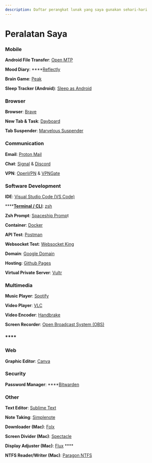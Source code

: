 ```yaml
---
description: Daftar perangkat lunak yang saya gunakan sehari-hari
---
```


# Peralatan Saya

### **Mobile**

**Android File Transfer**: [Open MTP](https://openmtp.ganeshrvel.com/)

**Mood Diary**: ****[Reflectly](https://reflectly.app/)

**Brain Game**: [Peak](https://www.peak.net/)

**Sleep Tracker \(Android\)**: [Sleep as Android](https://sleep.urbandroid.org/) 



### Browser

**Browser**: [Brave](https://brave.com/)

**New Tab & Task**: [Dayboard](https://dayboard.co/) 

**Tab Suspender**: [Marvelous Suspender](https://chrome.google.com/webstore/detail/the-marvellous-suspender/noogafoofpebimajpfpamcfhoaifemoa?hl=en)



### Communication

**Email**: [Proton Mail](https://protonmail.com/)

**Chat**: [Signal](https://signal.org/) & [Discord](https://discord.com/)

**VPN**: [OpenVPN](https://openvpn.net/) & [VPNGate](https://www.vpngate.net/en/)



### Software Development

**IDE**: [Visual Studio Code \(VS Code\)](https://code.visualstudio.com/)

\*\*\*\*[**Terminal / CLI**](https://ohmyz.sh/): [zsh](https://ohmyz.sh/)

**Zsh Prompt**: [Spaceship Promp](https://github.com/denysdovhan/spaceship-prompt)t

**Container**: [Docker](https://www.docker.com/)

**API Test**: [Postman](https://www.postman.com/)

**Websocket Test**: [Websocket King](https://websocketking.com/)

**Domain**: [Google Domain](https://domains.google.com/)

**Hosting**: [Github Pages](https://pages.github.com/)

**Virtual Private Server**: [Vultr](https://www.vultr.com/)



### Multimedia

**Music Player**: [Spotify](https://www.spotify.com/us/)

**Video Player**: [VLC](https://www.videolan.org/vlc/index.html)

**Video Encoder**: [Handbrake](https://handbrake.fr/)

**Screen Recorder**: [Open Broadcast System \(OBS\)](https://obsproject.com/)

### \*\*\*\*

### **Web**

**Graphic Editor**: [Canva](https://www.canva.com/)



### **Security**

**Password Manager**: ****[Bitwarden](https://bitwarden.com/)



### **Other**

**Text Editor**: [Sublime Text](https://www.sublimetext.com/)

**Note Taking**: [Simplenote](https://simplenote.com/)

**Downloader** **\(Mac\)**: [Folx](https://mac.eltima.com/download-manager.html) 

**Screen Divider \(Mac\)**: [Spectacle](https://www.spectacleapp.com/)

**Display Adjuster \(Mac\)**: [Flux](https://justgetflux.com/) ****

**NTFS Reader/Writer \(Mac\)**: [Paragon NTFS](https://www.paragon-software.com/home/ntfs-mac/)



